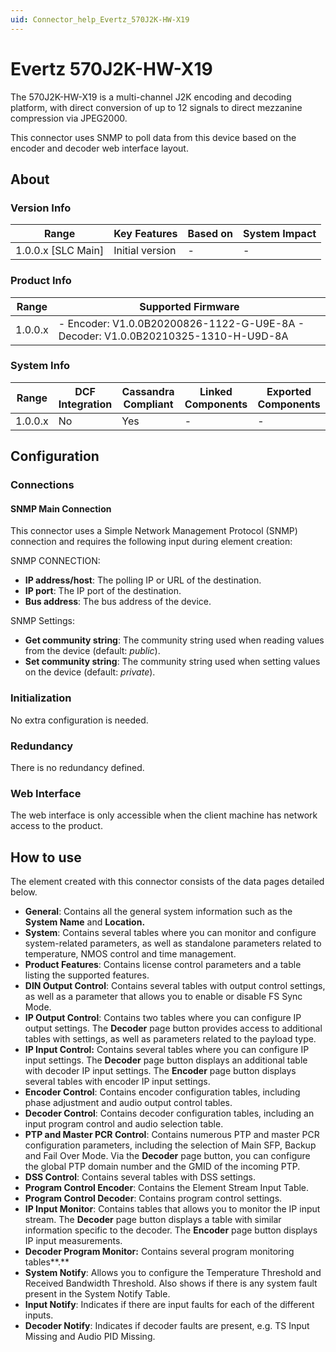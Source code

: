 ```yaml
---
uid: Connector_help_Evertz_570J2K-HW-X19
---
```


# Evertz 570J2K-HW-X19

The 570J2K-HW-X19 is a multi-channel J2K encoding and decoding platform, with direct conversion of up to 12 signals to direct mezzanine compression via JPEG2000.

This connector uses SNMP to poll data from this device based on the encoder and decoder web interface layout.

## About

### Version Info

| Range                | Key Features     | Based on     | System Impact     |
|----------------------|------------------|--------------|-------------------|
| 1.0.0.x [SLC Main]   | Initial version  | -            | -                 |

### Product Info

| Range     | Supported Firmware                                                                 |
|-----------|------------------------------------------------------------------------------------|
| 1.0.0.x   | \- Encoder: V1.0.0B20200826-1122-G-U9E-8A - Decoder: V1.0.0B20210325-1310-H-U9D-8A |

### System Info

| Range     | DCF Integration     | Cassandra Compliant     | Linked Components     | Exported Components     |
|-----------|---------------------|-------------------------|-----------------------|-------------------------|
| 1.0.0.x   | No                  | Yes                     | -                     | -                       |

## Configuration

### Connections

#### SNMP Main Connection

This connector uses a Simple Network Management Protocol (SNMP) connection and requires the following input during element creation:

SNMP CONNECTION:

- **IP address/host**: The polling IP or URL of the destination.
- **IP port**: The IP port of the destination.
- **Bus address**: The bus address of the device.

SNMP Settings:

- **Get community string**: The community string used when reading values from the device (default: *public*).
- **Set community string**: The community string used when setting values on the device (default: *private*).

### Initialization

No extra configuration is needed.

### Redundancy

There is no redundancy defined.

### Web Interface

The web interface is only accessible when the client machine has network access to the product.

## How to use

The element created with this connector consists of the data pages detailed below.

- **General**: Contains all the general system information such as the **System Name** and **Location.**
- **System**: Contains several tables where you can monitor and configure system-related parameters, as well as standalone parameters related to temperature, NMOS control and time management.
- **Product Features**: Contains license control parameters and a table listing the supported features.
- **DIN Output Control**: Contains several tables with output control settings, as well as a parameter that allows you to enable or disable FS Sync Mode.
- **IP Output Control**: Contains two tables where you can configure IP output settings. The **Decoder** page button provides access to additional tables with settings, as well as parameters related to the payload type.
- **IP Input Control:** Contains several tables where you can configure IP input settings. The **Decoder** page button displays an additional table with decoder IP input settings. The **Encoder** page button displays several tables with encoder IP input settings.
- **Encoder Control**: Contains encoder configuration tables, including phase adjustment and audio output control tables.
- **Decoder Control**: Contains decoder configuration tables, including an input program control and audio selection table.
- **PTP and Master PCR Control**: Contains numerous PTP and master PCR configuration parameters, including the selection of Main SFP, Backup and Fail Over Mode. Via the **Decoder** page button, you can configure the global PTP domain number and the GMID of the incoming PTP.
- **DSS Control**: Contains several tables with DSS settings.
- **Program Control Encoder**: Contains the Element Stream Input Table.
- **Program Control Decoder**: Contains program control settings.
- **IP Input Monitor**: Contains tables that allows you to monitor the IP input stream. The **Decoder** page button displays a table with similar information specific to the decoder. The **Encoder** page button displays IP input measurements.
- **Decoder Program Monitor:** Contains several program monitoring tables**.**
- **System Notify**: Allows you to configure the Temperature Threshold and Received Bandwidth Threshold. Also shows if there is any system fault present in the System Notify Table.
- **Input Notify**: Indicates if there are input faults for each of the different inputs.
- **Decoder Notify**: Indicates if decoder faults are present, e.g. TS Input Missing and Audio PID Missing.
